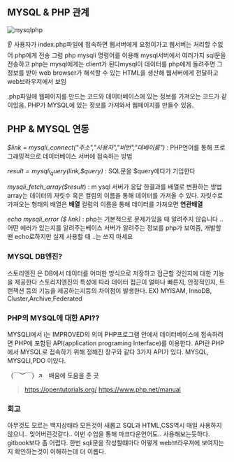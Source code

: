 
## MYSQL & PHP 관계
![mysqlphp](https://user-images.githubusercontent.com/70564298/93008533-d4b67d00-f5b0-11ea-9d4d-9dffd03eb89b.PNG)

👂 사용자가 index.php파일에 접속하면 웹서버에게 요청이가고 웹서버는 처리할 수없어  php에게 전송
그럼 php mysqli 명령어를 이용해 mysql서버에서 여러가지 sql문을 전송하고 php는 mysql에게는 client가 된다mysql이 데이터를 php에게 돌려주면 그정보를 받아 web browser가 해석할 수 있는 HTML을 생산해 웹서버에게 전달하고 web브라우저에서 보임

.php파일에 웹페이지를 만드는 코드와 데이터베이스에 있는 정보를 가져오는 코드가 같이있음.
PHP가 MYSQL에 있는 정보를 가져와서 웹페이지를 만들수 있음.

## PHP & MYSQL 연동

  *$link = mysqli_connect("주소","사용자","비번","데베이름")* : PHP언어를 통해 프로그래밍적으로 데이터베이스 서버에 접속하는 방법
  
  *$result = mysqli_query($link,$query)* : SQL문을 $query에다가 기입한다
  
  *mysqli_fetch_array($result*) : m ysql 서버가 응답 한결과를 배열로 변환하는 방법
  array는 데이터의 자릿수 혹은 컬럼의 이름을 통해 데이터를 가져올 수 있다.
  자릿수로 가져오는 형태의 배열은 **배열** 컬럼의 이름을 통해 데이터를 가져오면 **연관배열**
  
  *echo mysqli_error ($ link)* : php는 기본적으로 문제가있을 때 알려주지 않습니다 .. 어떤 에러가 있는지를 알려주는베이스 서버가 알려주는 정보를 php가 보여줌, 개발할 땐 echo로하지만     실제 사용할 때 ..는 쓰지 마세요
 


### MYSQL DB엔진?

스토리엔진 은 DB에서 데이터를 어떠한 방식으로 저장하고 접근할 것인지에 대한 기능을 제공한다
스토리지엔진의 특성에 따라 데이터 접근이 얼마나 빠른지, 안정적인지, 트랜잭션 등의 기능을 제공하는지등의 차이점이 발생한다. EX) MYISAM, InnoDB, Cluster,Archive,Federated

### PHP의 MYSQL에 대한 API??

MYSQLI에서 i는 IMPROVED의 의미 PHP프로그램 안에서 데이터베이스에 접속하려면 PHP에 포함된 API(application programing Interface)를 이용한다. API란 PHP에서 MYSQL로 접속하기 위해 정해진 창구와 같다 3가지 API가 있다. MYSQL, MYSQLI,PDO 이있다.




（￣︶￣）↗　배움에 도움을 준 곳 
>https://opentutorials.org/  https://www.php.net/manual


### 회고

아무것도 모르는 백지상태라 모든것이 새롭고 SQL과 HTML,CSS역시 매일 사용하지 않으니.. 잊어버린것같다..
이번 수업을 통해 마크다운언어도.. 사용해보는듯하다. gitbook보다 좀 어렵다.
한번 sqli문을 작성할떄마다 어떻게 web브라우져에 보여지는지 확인하는것이 이해하는데 더 이롭다.
